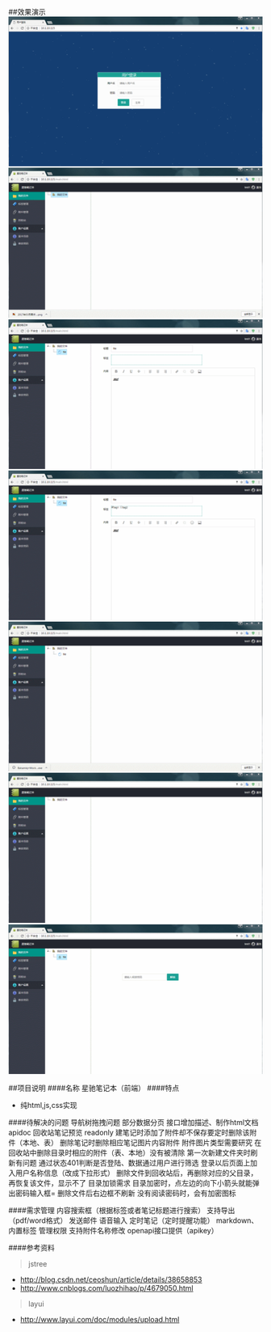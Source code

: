 ##效果演示
![登录](https://github.com/xingchiyang/note/blob/master/doc/images/%E7%99%BB%E5%BD%95.gif)
![创建文件](https://github.com/xingchiyang/note/blob/master/doc/images/%E5%88%9B%E5%BB%BA%E6%96%87%E4%BB%B6.gif)
![标签](https://github.com/xingchiyang/note/blob/master/doc/images/%E6%A0%87%E7%AD%BE.gif)
![附件](https://github.com/xingchiyang/note/blob/master/doc/images/%E9%99%84%E4%BB%B6.gif)
![回收站](https://github.com/xingchiyang/note/blob/master/doc/images/%E5%9B%9E%E6%94%B6%E7%AB%99.gif)
![文件加锁](https://github.com/xingchiyang/note/blob/master/doc/images/%E6%96%87%E4%BB%B6%E5%8A%A0%E9%94%81.gif)
![文件解锁](https://github.com/xingchiyang/note/blob/master/doc/images/%E6%96%87%E4%BB%B6%E8%A7%A3%E9%94%81.gif)

##项目说明
####名称
星驰笔记本（前端）
####特点
* 纯html,js,css实现

####待解决的问题
导航树拖拽问题
部分数据分页
接口增加描述、制作html文档apidoc
回收站笔记预览 readonly
建笔记时添加了附件却不保存要定时删除该附件（本地、表）
删除笔记时删除相应笔记图片内容附件
附件图片类型需要研究
在回收站中删除目录时相应的附件（表、本地）没有被清除
第一次新建文件夹时刷新有问题
通过状态401判断是否登陆、数据通过用户进行筛选
登录以后页面上加入用户名称信息（改成下拉形式）
删除文件到回收站后，再删除对应的父目录，再恢复该文件，显示不了
目录加锁需求
目录加密时，点左边的向下小箭头就能弹出密码输入框=
删除文件后右边框不刷新
没有阅读密码时，会有加密图标

####需求管理
内容搜索框（根据标签或者笔记标题进行搜索）
支持导出（pdf/word格式）
发送邮件
语音输入
定时笔记（定时提醒功能）
markdown、内置标签
管理权限
支持附件名称修改
openapi接口提供（apikey）


####参考资料
> jstree
* http://blog.csdn.net/ceoshun/article/details/38658853
* http://www.cnblogs.com/luozhihao/p/4679050.html
> layui
* http://www.layui.com/doc/modules/upload.html